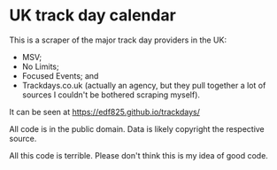 # UK track day calendar

This is a scraper of the major track day providers in the UK:
 * MSV;
 * No Limits;
 * Focused Events; and
 * Trackdays.co.uk (actually an agency, but they pull together a lot of sources I couldn't be bothered scraping myself).

It can be seen at https://edf825.github.io/trackdays/

All code is in the public domain. Data is likely copyright the respective
source.

All this code is terrible. Please don't think this is my idea of good code.
